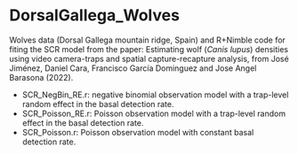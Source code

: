 # DorsalGallega_Wolves

Wolves data (Dorsal Gallega mountain ridge, Spain) and R+Nimble code for fiting the SCR model from the paper: Estimating wolf (_Canis lupus_) densities using video camera-traps and spatial capture-recapture analysis, from José Jiménez, Daniel Cara, Francisco García Dominguez and Jose Angel Barasona (2022). 

- SCR_NegBin_RE.r: negative binomial observation model with a trap-level random effect in the basal detection rate.
- SCR_Poisson_RE.r: Poisson observation model with a trap-level random effect in the basal detection rate.
- SCR_Poisson.r: Poisson observation model with constant basal detection rate.
